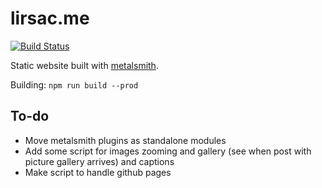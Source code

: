 # lirsac.me

[![Build Status](https://travis-ci.org/lirsacc/lirsac.me.png?branch=master)](https://travis-ci.org/lirsacc/lirsac.me)

Static website built with [metalsmith](http://metalsmith.io).

Building: `npm run build --prod`

## To-do

+ Move metalsmith plugins as standalone modules
+ Add some script for images zooming and gallery (see when post with picture gallery arrives) and captions
+ Make script to handle github pages
